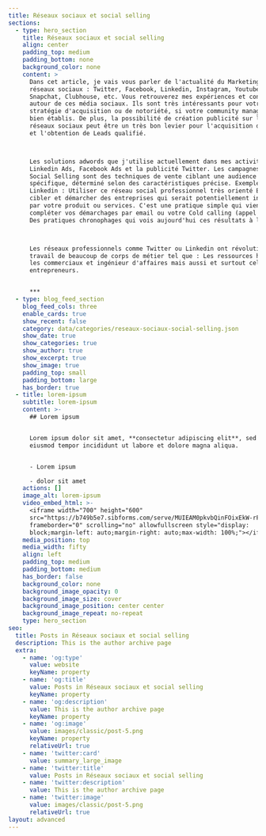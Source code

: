 ```yaml
---
title: Réseaux sociaux et social selling
sections:
  - type: hero_section
    title: Réseaux sociaux et social selling
    align: center
    padding_top: medium
    padding_bottom: none
    background_color: none
    content: >
      Dans cet article, je vais vous parler de l'actualité du Marketing sur les
      réseaux sociaux : Twitter, Facebook, Linkedin, Instagram, Youtube, TikTok,
      Snapchat, Clubhouse, etc. Vous retrouverez mes expériences et conseils
      autour de ces média sociaux. Ils sont très intéressants pour votre
      stratégie d'acquisition ou de notoriété, si votre community management est
      bien établis. De plus, la possibilité de création publicité sur les
      réseaux sociaux peut être un très bon levier pour l'acquisition de trafic
      et l'obtention de Leads qualifié.



      Les solutions adwords que j'utilise actuellement dans mes activités sont :
      Linkedin Ads, Facebook Ads et la publicité Twitter. Les campagnes de
      Social Selling sont des techniques de vente ciblant une audience
      spécifique, déterminé selon des caractéristiques précise. Exemple sur
      Linkedin : Utiliser ce réseau social professionnel très orienté BtoB pour
      cibler et démarcher des entreprises qui serait potentiellement intéressé
      par votre produit ou services. C'est une pratique simple qui viendra
      compléter vos démarchages par email ou votre Cold calling (appel à froid).
      Des pratiques chronophages qui vois aujourd'hui ces résultats à la baisse.



      Les réseaux professionnels comme Twitter ou Linkedin ont révolutionné le
      travail de beaucoup de corps de métier tel que : Les ressources humaines,
      les commerciaux et ingénieur d'affaires mais aussi et surtout celui des
      entrepreneurs.


      ***
  - type: blog_feed_section
    blog_feed_cols: three
    enable_cards: true
    show_recent: false
    category: data/categories/reseaux-sociaux-social-selling.json
    show_date: true
    show_categories: true
    show_author: true
    show_excerpt: true
    show_image: true
    padding_top: small
    padding_bottom: large
    has_border: true
  - title: lorem-ipsum
    subtitle: lorem-ipsum
    content: >-
      ## Lorem ipsum


      Lorem ipsum dolor sit amet, **consectetur adipiscing elit**, sed do
      eiusmod tempor incididunt ut labore et dolore magna aliqua.


      - Lorem ipsum

      - dolor sit amet
    actions: []
    image_alt: lorem-ipsum
    video_embed_html: >-
      <iframe width="700" height="600"
      src="https://b749b5e7.sibforms.com/serve/MUIEAM0pkvbQinFOixEkW-rF_LkKDOef_kUfJGtk7R9-UfYGPAJ_DiiVnVBksDThZYDqnmeVL4MnotsgclA_AehybCmA3NKcWHLbbvdkKvG0n34T7OuHuIsL2dj3-o197_s8hEpdP9x5L2dDoMQzA-iDTR8VKjJg43Ng3XjNLA8_kzDtFQqaWLGl0KlowvrzGYQ-eObrny3EASDU"
      frameborder="0" scrolling="no" allowfullscreen style="display:
      block;margin-left: auto;margin-right: auto;max-width: 100%;"></iframe>
    media_position: top
    media_width: fifty
    align: left
    padding_top: medium
    padding_bottom: medium
    has_border: false
    background_color: none
    background_image_opacity: 0
    background_image_size: cover
    background_image_position: center center
    background_image_repeat: no-repeat
    type: hero_section
seo:
  title: Posts in Réseaux sociaux et social selling
  description: This is the author archive page
  extra:
    - name: 'og:type'
      value: website
      keyName: property
    - name: 'og:title'
      value: Posts in Réseaux sociaux et social selling
      keyName: property
    - name: 'og:description'
      value: This is the author archive page
      keyName: property
    - name: 'og:image'
      value: images/classic/post-5.png
      keyName: property
      relativeUrl: true
    - name: 'twitter:card'
      value: summary_large_image
    - name: 'twitter:title'
      value: Posts in Réseaux sociaux et social selling
    - name: 'twitter:description'
      value: This is the author archive page
    - name: 'twitter:image'
      value: images/classic/post-5.png
      relativeUrl: true
layout: advanced
---
```

